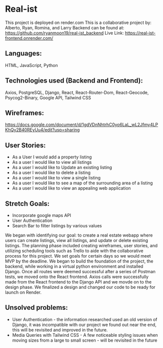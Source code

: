 # Real-ist

This project is deployed on render.com
This is a collaborative project by: Alberto, Ryan, Romina, and Larry
Backend can be found at: https://github.com/ryanmoon19/real-ist_backend
Live Link: https://real-ist-frontend.onrender.com/

## Languages: 
HTML, JavaScript, Python

## Technologies used (Backend and Frontend): 
Axios, PostgreSQL, Django, React, React-Router-Dom, React-Geocode, Psycog2-Binary, Google API, Tailwind CSS

## Wireframes: 
https://docs.google.com/document/d/1gdVDnNhtrhC0yo6LaL_wL2Jfmy4LPKhQy2B40REyUu4/edit?usp=sharing

## User Stories: 
- As a User I would add a property listing
- As a user I would like to view all listings
- As a user I would like to Update an existing listing
- As a user I would like to delete a listing
- As a user I would like to view a single listing
- As a user I would like to see a map of the surrounding area of a listing
- As a user I would like to view an appealing web application

## Stretch Goals: 
- Incorporate google maps API
- User Authentication
- Search Bar to filter listings by various values


We began with identifying our goal: to create a real estate webapp where users can create listings, view all listings, and update or delete existing listings. The planning phase included creating wireframes, user stories, and utilizing scheduling tools such as Trello to aide with the collaborative process for this project. We set goals for certain days so we would meet MVP by the deadline. We began to build the foundation of the project, the backend, while working in a virtual python environment and installed Django. Once all routes were deemed successful after a series of Postman tests, we moved onto the React frontend. Axios calls were successfully made from the React frontend to the Django API and we movde on to the design phase. We finalized a design and changed our code to be ready for launch on Render.

## Unsolved problems: 
- User Authentication - the information researched used an old version of Django, it was incompatible with our project we found out near the end, this will be revisited and improved in the future.
- Media Queries with Tailwind CSS - A few noticeable styling issues when moving sizes from a large to small screen - will be revisited in the future
